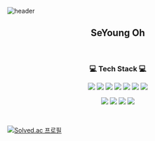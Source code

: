 ![header](https://capsule-render.vercel.app/api?type=waving&color=9ba9d0&height=200&section=header&text=Seyoung's%20Github&fontSize=50&fontColor=ffffff)

<h2 align="center">SeYoung Oh</h3>
</br>

<h3 align="center">💻 Tech Stack 💻</h3>
<p align="center">
<img src="https://img.shields.io/badge/python-3776AB?style=flat-square&logo=Python&logoColor=white"/>
<img src="https://img.shields.io/badge/Javascript-F7DF1E?style=flat-square&logo=Javascript&logoColor=white"/>
<img src="https://img.shields.io/badge/CSS3-1572B6?style=flat-square&logo=CSS3&logoColor=white"/>
<img src="https://img.shields.io/badge/FastAPI-009688?style=flat-square&logo=FastAPI&logoColor=white"/>
  <img src="https://img.shields.io/badge/MongoDB-47A248?style=flat-square&logo=MongoDB&logoColor=white"/>
  <img src="https://img.shields.io/badge/MySQL-4479A1?style=flat-square&logo=MySQL&logoColor=white"/>
  <img src="https://img.shields.io/badge/Linux-FCC624?style=flat-square&logo=Linux&logoColor=white"/>
</p>
<p align="center">
  <img src="https://img.shields.io/badge/OpenCV-5C3EE8?style=flat-square&logo=OpenCV&logoColor=white"/>
  <img src="https://img.shields.io/badge/OpenAI-412991?style=flat-square&logo=OpenAI&logoColor=white"/>
  <img src="https://img.shields.io/badge/React-61DAFB?style=flat-square&logo=React&logoColor=white"/>
  <img src="https://img.shields.io/badge/Streamlit-FF4B4B?style=flat-square&logo=Streamlit&logoColor=white"/>
</p>
<br>

[![Solved.ac
프로필](http://mazassumnida.wtf/api/v2/generate_badge?boj=todrkr)](https://solved.ac/todrkr)
